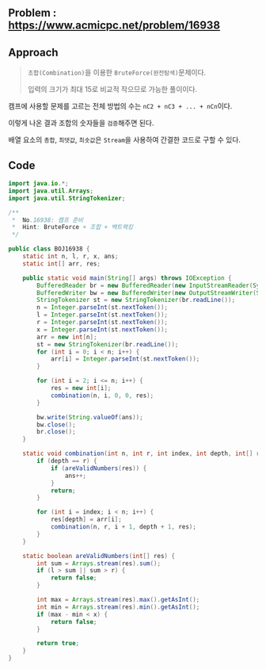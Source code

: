 ## Problem : https://www.acmicpc.net/problem/16938



## Approach

> `조합(Combination)`을 이용한 `BruteForce(완전탐색)`문제이다.
>
> 입력의 크기가 최대 15로 비교적 작으므로 가능한 풀이이다.



캠프에 사용할 문제를 고르는 전체 방법의 수는 `nC2 + nC3 + ... + nCn`이다.

이렇게 나온 결과 조합의 숫자들을 `검증`해주면 된다. 

배열 요소의 `총합`, `최댓값`, `최솟값`은 `Stream`을 사용하여 간결한 코드로 구할 수 있다.



## Code

```java
import java.io.*;
import java.util.Arrays;
import java.util.StringTokenizer;

/**
 *  No.16938: 캠프 준비
 *  Hint: BruteForce + 조합 + 백트랙킹
 */

public class BOJ16938 {
    static int n, l, r, x, ans;
    static int[] arr, res;

    public static void main(String[] args) throws IOException {
        BufferedReader br = new BufferedReader(new InputStreamReader(System.in));
        BufferedWriter bw = new BufferedWriter(new OutputStreamWriter(System.out));
        StringTokenizer st = new StringTokenizer(br.readLine());
        n = Integer.parseInt(st.nextToken());
        l = Integer.parseInt(st.nextToken());
        r = Integer.parseInt(st.nextToken());
        x = Integer.parseInt(st.nextToken());
        arr = new int[n];
        st = new StringTokenizer(br.readLine());
        for (int i = 0; i < n; i++) {
            arr[i] = Integer.parseInt(st.nextToken());
        }

        for (int i = 2; i <= n; i++) {
            res = new int[i];
            combination(n, i, 0, 0, res);
        }

        bw.write(String.valueOf(ans));
        bw.close();
        br.close();
    }

    static void combination(int n, int r, int index, int depth, int[] res) {
        if (depth == r) {
            if (areValidNumbers(res)) {
                ans++;
            }
            return;
        }

        for (int i = index; i < n; i++) {
            res[depth] = arr[i];
            combination(n, r, i + 1, depth + 1, res);
        }
    }

    static boolean areValidNumbers(int[] res) {
        int sum = Arrays.stream(res).sum();
        if (l > sum || sum > r) {
            return false;
        }

        int max = Arrays.stream(res).max().getAsInt();
        int min = Arrays.stream(res).min().getAsInt();
        if (max - min < x) {
            return false;
        }

        return true;
    }
}
```

